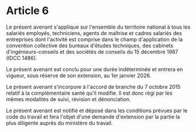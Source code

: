 # Article 6

Le présent avenant s'applique sur l'ensemble du territoire national à tous les salariés employés, techniciens, agents de maîtrise et cadres salariés des entreprises dont l'activité est comprise dans le champ d'application de la convention collective des bureaux d'études techniques, des cabinets d'ingénieurs-conseils et des sociétés de conseils du 15 décembre 1987 (IDCC 1486).

Le présent avenant est conclu pour une durée indéterminée et entrera en vigueur, sous réserve de son extension, au 1er janvier 2026.

Le présent avenant s'incorpore à l'accord de branche du 7 octobre 2015 relatif à la complémentaire santé qu'il modifie. Il est donc régi par les mêmes modalités de suivi, révision et dénonciation.

Le présent avenant est notifié et déposé dans les conditions prévues par le code du travail et fera l'objet d'une demande d'extension par la partie la plus diligente auprès du ministère du travail.

